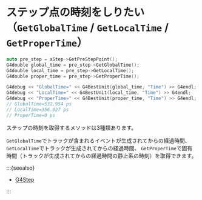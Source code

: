 # ステップ点の時刻をしりたい（``GetGlobalTime`` / ``GetLocalTime`` / ``GetProperTime``）

```cpp
auto pre_step = aStep->GetPreStepPoint();
G4double global_time = pre_step->GetGlobalTime();
G4double local_time = pre_step->GetLocalTime();
G4double proper_time = pre_step->GetProperTime();

G4debug << "GlobalTime=" << G4BestUnit(global_time, "Time") >> G4endl;
G4debug << "LocalTime=" << G4BestUnit(local_time, "Time") >> G4endl;
G4debug << "ProperTime=" << G4BestUnit(proper_time, "Time") >> G4endl;
// GlobalTime=532.954 ps
// LocalTime=356.027 ps
// ProperTime=0 ps
```

ステップの時刻を取得するメソッドは3種類あります。

``GetGlobalTime``でトラックが含まれるイベントが生成されてからの経過時間、
``GetLocalTime``でトラックが生成されてからの経過時間、
``GetProperTime``で固有時間（トラックが生成されてからの経過時間の静止系の時刻）を取得できます。

:::{seealso}

- [G4Step](https://geant4.kek.jp/Reference/11.2.0/classG4Step.html)

:::
